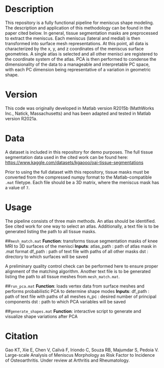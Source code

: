 # Description
This repository is a fully functional pipeline for meniscus shape modeling. The description and application of this methodology can be found in the paper cited below. In general, tissue segmentation masks are preprocessed to extract the meniscus. Each meniscus (lateral and medial) is then transformed into surface mesh representations. At this point, all data is characterized by the x, y, and z coordinates of the meniscus surface geometries. A single atlas is selected and all other menisci are registered to the coordinate system of the atlas. PCA is then performed to condense the dimensionality of the data to a manageable and interpretable PC space, with each PC dimension being representative of a variation in geometric shape.

# Version
This code was originally developed in Matlab version R2015b (MathWorks Inc., Natick, Massachusetts) and has been adapted and tested in Matlab version R2021a.

# Data
A dataset is included in this repository for demo purposes. The full tissue segmentation data used in the cited work can be found here: https://www.kaggle.com/datasets/kgaooo/oai-tissue-segmentations

Prior to using the full dataset with this repository, tissue masks must be converted from the compressed numpy format to the Matlab-compatible `.mat` filetype. Each file should be a 3D matrix, where the meniscus mask has a value of `7`.

# Usage
The pipeline consists of three main methods. An atlas should be identified. See cited work for one way to select an atlas. Additionally, a text file is to be generated listing the path to all tissue masks.

##`mesh_match.mat`
**Function**: transforms tissue segmentation masks of knee MRI to 3D surfaces of the menisci
**Inputs**:
atlas_path        : path of atlas mask in .mat format
df_path           : path of text file with paths of all other masks
dst               : directory to which surfaces will be saved

A preliminary quality control check can be performed here to ensure proper alignment of the matching algorithm. Another text file is to be generated listing the path to all tissue meshes from `mesh_match.mat`.

##`run_pca.mat`
**Function**: loads vertex data from surface meshes and performs probabilistic PCA to determine shape modes
**Inputs**:
df_path        : path of text file with paths of all meshes
n_pc           : desired number of principal components
dst            : path to which PCA variables will be saved

##`generate_shapes.mat`
**Function**: interactive script to generate and visualize shape variations after PCA

# Citation
Gao KT, Xie E, Chen V, Calivà F, Iriondo C, Souza RB, Majumdar S, Pedoia V. Large-scale Analysis of Meniscus Morphology as Risk Factor to Incidence of Osteoarthritis. Under review at Arthritis and Rheumatology.
